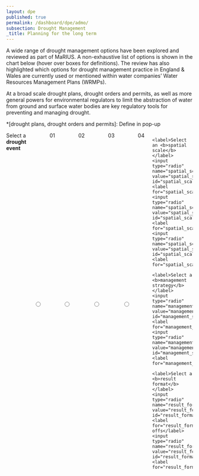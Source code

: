 ```yaml
---
layout: dpe
published: true
permalink: /dashboard/dpe/admo/
subsection: Drought Management
_title: Planning for the long term
---
```

A wide range of drought management options have been explored and reviewed as part of MaRIUS. A non-exhaustive list of options is shown in the chart below (hover over boxes for definitions). The review has also highlighted which options for drought management practice in England & Wales are currently used or mentioned within water companies’ Water Resources Management Plans (WRMPs).



At a broad scale drought plans, drought orders and permits, as well as more general powers for environmental regulators to limit the abstraction of water from ground and surface water bodies are key regulatory tools for preventing and managing drought.



*[drought plans, drought orders and permits]: Define in pop-up




<div class="large-6 medium-6 columns">
	<label>Select a <b>drought event</b></label>
	<input type="radio" name="drought_event" value="drought_event_01" id="drought_event_01"><label for="drought_event_01">01</label>
	<input type="radio" name="drought_event" value="drought_event_02" id="drought_event_02"><label for="drought_event_02">02</label>
	<input type="radio" name="drought_event" value="drought_event_03" id="drought_event_03"><label for="drought_event_03">03</label>
	<input type="radio" name="drought_event" value="drought_event_04" id="drought_event_04"><label for="drought_event_04">04</label>

	<label>Select an <b>spatial scale</b></label>
	<input type="radio" name="spatial_scale" value="spatial_scale_thames" id="spatial_scale_thames"><label for="spatial_scale_thames">Thames</label>
	<input type="radio" name="spatial_scale" value="spatial_scale_severn" id="spatial_scale_severn"><label for="spatial_scale_severn">Severn</label>
	<input type="radio" name="spatial_scale" value="spatial_scale_england" id="spatial_scale_england"><label for="spatial_scale_england">England</label>

	<label>Select a <b>management strategy</b></label>
	<input type="radio" name="management_strategy" value="management_strategy_a" id="management_strategy_a"><label for="management_strategy_a">A</label>
	<input type="radio" name="management_strategy" value="management_strategy_b" id="management_strategy_b"><label for="management_strategy_b">B</label>

	<label>Select a <b>result format</b></label>
	<input type="radio" name="result_format" value="result_format_trade_offs" id="result_format_trade_offs"><label for="result_format_trade_offs">Trade-offs</label>
	<input type="radio" name="result_format" value="result_format_trade_risk" id="result_format_trade_risk"><label for="result_format_trade_risk">Risks</label>
</div>

<div class="large-6 medium-6 columns">
	<div id="chart" style="height:500px"></div>
</div>

<script src='{{ site.baseurl }}/assets/js/radar_chart.js' type='text/javascript'> </script>

<script>
	var w = 350,
	h = 350;

var colorscale = d3.scale.category10();

//Legend titles
var LegendOptions = ['Agriculture','Water Quality', 'Economy'];

//Data
var d = [
		  [
			{axis:"impact1",value:0.59},
			{axis:"impact2",value:0.56},
			{axis:"impact3",value:0.42},
			{axis:"impact4",value:0.34},
			{axis:"impact5",value:0.48},
			{axis:"impact6",value:0.14},
			{axis:"impact7",value:0.11},
			{axis:"impact8",value:0.05},
			{axis:"impact9",value:0.07},
			{axis:"impact10",value:0.12}
		  ],[
			{axis:"impact1",value:0.48},
			{axis:"impact2",value:0.41},
			{axis:"impact3",value:0.27},
			{axis:"impact4",value:0.28},
			{axis:"impact5",value:0.46},
			{axis:"impact6",value:0.29},
			{axis:"impact7",value:0.11},
			{axis:"impact8",value:0.14},
			{axis:"impact9",value:0.05},
			{axis:"impac10",value:0.19}
		  ],[
			{axis:"impact1",value:0.34},
			{axis:"impact2",value:0.40},
			{axis:"impact3",value:0.31},
			{axis:"impact4",value:0.48},
			{axis:"impact5",value:0.22},
			{axis:"impact6",value:0.51},
			{axis:"impact7",value:0.22},
			{axis:"impact8",value:0.28},
			{axis:"impact9",value:0.5},
			{axis:"impac10",value:0.40}
		  ]

		];

//Options for the Radar chart, other than default
var mycfg = {
  w: w,
  h: h,
  maxValue: 0.6,
  levels: 6,
  ExtraWidthX: 300
}

//Call function to draw the Radar chart
//Will expect that data is in %'s
RadarChart.draw("#chart", d, mycfg);

</script>
